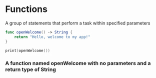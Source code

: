 # Functions
A group of statements that perform a task within specified parameters
```Swift
func openWelcome() -> String {
    return "Hello, welcome to my app!"
}

print(openWelcome())
```
### A function named openWelcome with no parameters and a return type of String
